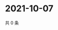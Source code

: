 # 2021-10-07

共 0 条

<!-- BEGIN WEIBO -->
<!-- 最后更新时间 Thu Oct 07 2021 03:06:55 GMT+0800 (China Standard Time) -->

<!-- END WEIBO -->
